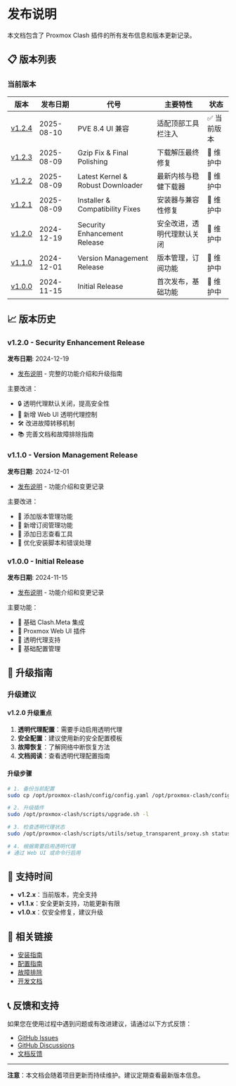 # 发布说明

本文档包含了 Proxmox Clash 插件的所有发布信息和版本更新记录。

## 📋 版本列表

### 当前版本

| 版本 | 发布日期 | 代号 | 主要特性 | 状态 |
|------|----------|------|----------|------|
| [v1.2.4](release-v1.2.4.md) | 2025-08-10 | PVE 8.4 UI 兼容 | 适配顶部工具栏注入 | ✅ 当前版本 |
| [v1.2.3](release-v1.2.3.md) | 2025-08-09 | Gzip Fix & Final Polishing | 下载解压最终修复 | 🔄 维护中 |
| [v1.2.2](release-v1.2.2.md) | 2025-08-09 | Latest Kernel & Robust Downloader | 最新内核与稳健下载器 | 🔄 维护中 |
| [v1.2.1](release-v1.2.1.md) | 2025-08-09 | Installer & Compatibility Fixes | 安装器与兼容性修复 | 🔄 维护中 |
| [v1.2.0](release-v1.2.0.md) | 2024-12-19 | Security Enhancement Release | 安全改进，透明代理默认关闭 | 🔄 维护中 |
| [v1.1.0](release-v1.1.0.md) | 2024-12-01 | Version Management Release | 版本管理，订阅功能 | 🔄 维护中 |
| [v1.0.0](release-v1.0.0.md) | 2024-11-15 | Initial Release | 首次发布，基础功能 | 🔄 维护中 |



## 📈 版本历史

### v1.2.0 - Security Enhancement Release
**发布日期**: 2024-12-19

- [发布说明](release-v1.2.0.md) - 完整的功能介绍和升级指南

主要改进：
- 🔒 透明代理默认关闭，提高安全性
- 🎨 新增 Web UI 透明代理控制
- 🛠️ 改进故障转移机制
- 📚 完善文档和故障排除指南

### v1.1.0 - Version Management Release
**发布日期**: 2024-12-01

- [发布说明](release-v1.1.0.md) - 功能介绍和变更记录

主要改进：
- 🚀 添加版本管理功能
- 🚀 新增订阅管理功能
- 🚀 添加日志查看工具
- 🔧 优化安装脚本和错误处理

### v1.0.0 - Initial Release
**发布日期**: 2024-11-15

- [发布说明](release-v1.0.0.md) - 功能介绍和变更记录

主要功能：
- 🎉 基础 Clash.Meta 集成
- 🎉 Proxmox Web UI 插件
- 🎉 透明代理支持
- 🎉 基础配置管理

## 🔄 升级指南

### 升级建议

#### v1.2.0 升级重点
1. **透明代理配置**：需要手动启用透明代理
2. **安全配置**：建议使用新的安全配置模板
3. **故障恢复**：了解网络中断恢复方法
4. **文档阅读**：查看透明代理配置指南

#### 升级步骤
```bash
# 1. 备份当前配置
sudo cp /opt/proxmox-clash/config/config.yaml /opt/proxmox-clash/config/config.yaml.backup

# 2. 升级插件
sudo /opt/proxmox-clash/scripts/upgrade.sh -l

# 3. 检查透明代理状态
sudo /opt/proxmox-clash/scripts/utils/setup_transparent_proxy.sh status

# 4. 根据需要启用透明代理
# 通过 Web UI 或命令行启用
```

## 📅 支持时间

- **v1.2.x**：当前版本，完全支持
- **v1.1.x**：安全更新支持，功能更新有限
- **v1.0.x**：仅安全修复，建议升级

## 🔗 相关链接

- [安装指南](../installation/)
- [配置指南](../configuration/)
- [故障排除](../troubleshooting/)
- [开发文档](../development/)

## 📞 反馈和支持

如果您在使用过程中遇到问题或有改进建议，请通过以下方式反馈：

- [GitHub Issues](https://github.com/proxmox-libraries/proxmox-clash-plugin/issues)
- [GitHub Discussions](https://github.com/proxmox-libraries/proxmox-clash-plugin/discussions)
- [文档反馈](https://github.com/proxmox-libraries/proxmox-clash-plugin/issues/new)

---

**注意**：本文档会随着项目更新而持续维护。建议定期查看最新版本信息。
